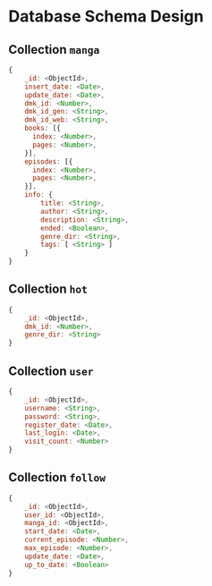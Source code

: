 # Database Schema Design

## Collection `manga`

``` js
{
    _id: <ObjectId>,
    insert_date: <Date>,
    update_date: <Date>,
    dmk_id: <Number>,
    dmk_id_gen: <String>,
    dmk_id_web: <String>,
    books: [{
      index: <Number>,
      pages: <Number>,
    }],
    episodes: [{
      index: <Number>,
      pages: <Number>,
    }],
    info: {
        title: <String>,
        author: <String>,
        description: <String>,
        ended: <Boolean>,
        genre_dir: <String>,
        tags: [ <String> ]
    }
}
```

## Collection `hot`

``` js
{
    _id: <ObjectId>,
    dmk_id: <Number>,
    genre_dir: <String>
}
```

## Collection `user`

``` js
{
    _id: <ObjectId>,
    username: <String>,
    password: <String>,
    register_date: <Date>,
    last_login: <Date>,
    visit_count: <Number>
}
```

## Collection `follow`

``` js
{
    _id: <ObjectId>,
    user_id: <ObjectId>,
    manga_id: <ObjectId>,
    start_date: <Date>,
    current_episode: <Number>,
    max_episode: <Number>,
    update_date: <Date>,
    up_to_date: <Boolean>
}
```
